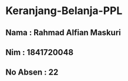# Keranjang-Belanja-PPL

## Nama     : Rahmad Alfian Maskuri
## Nim      : 1841720048
## No Absen : 22
